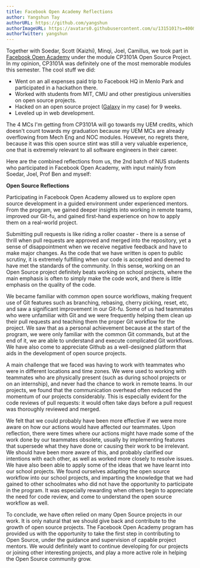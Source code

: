 ```yaml
---
title: Facebook Open Academy Reflections
author: Yangshun Tay
authorURL: https://github.com/yangshun
authorImageURL: https://avatars0.githubusercontent.com/u/1315101?s=400&v=4
authorTwitter: yangshun
---
```


Together with Soedar, Scott (Kaizhi), Minqi, Joel, Camillus, we took part in [Facebook Open Academy](https://www.facebook.com/notes/facebook-engineering/facebook-open-academy-bringing-open-source-to-cs-curricula/10151806121378920) under the module CP3101A Open Source Project. In my opinion, CP3101A was definitely one of the most memorable modules this semester.<!--truncate--> The cool stuff we did:

- Went on an all expenses paid trip to Facebook HQ in Menlo Park and participated in a hackathon there.
- Worked with students from MIT, CMU and other prestigious universities on open source projects.
- Hacked on an open source project ([Galaxy](https://github.com/cvan/galaxy/) in my case) for 9 weeks.
- Leveled up in web development.

The 4 MCs I'm getting from CP3101A will go towards my UEM credits, which doesn't count towards my graduation because my UEM MCs are already overflowing from Mech Eng and NOC modules. However, no regrets there, because it was this open source stint was still a very valuable experience, one that is extremely relevant to all software engineers in their career.

Here are the combined reflections from us, the 2nd batch of NUS students who participated in Facebook Open Academy, with input mainly from Soedar, Joel, Prof Ben and myself:

**Open Source Reflections**

Participating in Facebook Open Academy allowed us to explore open source development in a guided environment under experienced mentors. From the program, we gained deeper insights into working in remote teams, improved our Git-fu, and gained first-hand experience on how to apply them on a real-world project.

Submitting pull requests is like riding a roller coaster - there is a sense of thrill when pull requests are approved and merged into the repository, yet a sense of disappointment when we receive negative feedback and have to make major changes. As the code that we have written is open to public scrutiny, it is extremely fulfilling when our code is accepted and deemed to have met the standards of the community. In this sense, working on an Open Source project definitely beats working on school projects, where the main emphasis is often to simply make the code work, and there is little emphasis on the quality of the code.

We became familiar with common open source workflows, making frequent use of Git features such as branching, rebasing, cherry picking, reset, etc, and saw a significant improvement in our Git-fu. Some of us had teammates who were unfamiliar with Git and we were frequently helping them clean up their pull requests and teaching them the proper Git workflow for the project. We saw that as a personal achievement because at the start of the program, we were only familiar with the common Git commands, but at the end of it, we are able to understand and execute complicated Git workflows. We have also come to appreciate Github as a well-designed platform that aids in the development of open source projects.

A main challenge that we faced was having to work with teammates who were in different locations and time zones. We were used to working with teammates who are physically present (such as during school projects or on an internship), and never had the chance to work in remote teams. In our projects, we found that the communication overhead often reduced the momentum of our projects considerably. This is especially evident for the code reviews of pull requests: it would often take days before a pull request was thoroughly reviewed and merged.

We felt that we could probably have been more effective if we were more aware on how our actions would have affected our teammates. Upon reflection, there were times where our actions might have made some of the work done by our teammates obsolete, usually by implementing features that supersede what they have done or causing their work to be irrelevant. We should have been more aware of this, and probably clarified our intentions with each other, as well as worked more closely to resolve issues.
We have also been able to apply some of the ideas that we have learnt into our school projects. We found ourselves adapting the open source workflow into our school projects, and imparting the knowledge that we had gained to other schoolmates who did not have the opportunity to participate in the program. It was especially rewarding when others begin to appreciate the need for code review, and come to understand the open source workflow as well.

To conclude, we have often relied on many Open Source projects in our work. It is only natural that we should give back and contribute to the growth of open source projects. The Facebook Open Academy program has provided us with the opportunity to take the first step in contributing to Open Source, under the guidance and supervision of capable project mentors. We would definitely want to continue developing for our projects or joining other interesting projects, and play a more active role in helping the Open Source community grow.
